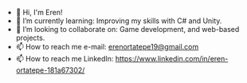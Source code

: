 - 👋 Hi, I'm Eren!
- 🌱 I’m currently learning: Improving my skills with C# and Unity.
- 👯 I’m looking to collaborate on: Game development, and web-based projects.
- 📫 How to reach me e-mail: erenortatepe19@gmail.com
- 📫 How to reach me LinkedIn: https://www.linkedin.com/in/eren-ortatepe-181a67302/
